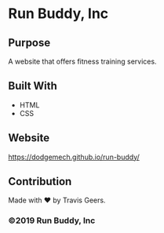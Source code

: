 # Run Buddy, Inc

## Purpose
A website that offers fitness training services. 

## Built With
* HTML
* CSS

## Website
https://dodgemech.github.io/run-buddy/

## Contribution
Made with ❤️ by Travis Geers.

### ©️2019 Run Buddy, Inc 
